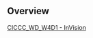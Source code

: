 ## Overview

[CICCC_WD_W4D1 - InVision](https://projects.invisionapp.com/prototype/ckkd0o45v00dy4d014kaw0z3k/play)
